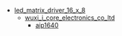 * [led_matrix_driver_16_x_8](/led_matrix_driver_16_x_8)
  * [wuxi_i_core_electronics_co_ltd](/led_matrix_driver_16_x_8/wuxi_i_core_electronics_co_ltd)
    * [aip1640](led_matrix_driver_16_x_8/wuxi_i_core_electronics_co_ltd/aip1640)
